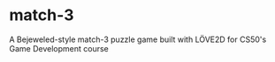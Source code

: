 # match-3
A Bejeweled-style match-3 puzzle game built with LÖVE2D for CS50's Game Development course
